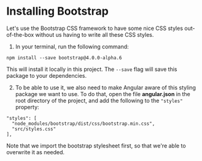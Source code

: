 # Installing Bootstrap

Let's use the Bootstrap CSS framework to have some nice CSS styles out-of-the-box without us having to write all these CSS styles.

1. In your terminal, run the following command:
```
npm install --save bootstrap@4.0.0-alpha.6
```
This will install it locally in this project. The `--save` flag will save this package to your dependencies.

2. To be able to use it, we also need to make Angular aware of this styling package we want to use. To do that, open the file **angular.json** in the root directory of the project, and add the following to the `"styles"` property:
```
"styles": [
  "node_modules/bootstrap/dist/css/bootstrap.min.css",
  "src/styles.css"
],
```
Note that we import the bootstrap stylesheet first, so that we're able to overwrite it as needed.
